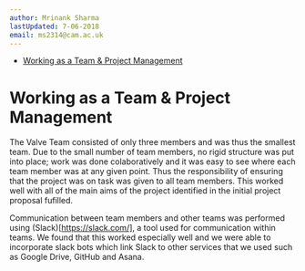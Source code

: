 ```yaml
---
author: Mrinank Sharma
lastUpdated: 7-06-2018
email: ms2314@cam.ac.uk
---
```

<!-- TOC -->

- [Working as a Team & Project Management](#working-as-a-team--project-management)

<!-- /TOC -->
# Working as a Team & Project Management
The Valve Team consisted of only three members and was thus the smallest team. Due to the small number of team members, no rigid structure was put into place; work was done colaboratively and it was easy to see where each team member was at any given point. Thus the responsibility of ensuring that the project was on task was given to all team members. This worked well with all of the main aims of the project identified in the initial project proposal fufilled. 

Communication between team members and other teams was performed using (Slack)[https://slack.com/], a tool used for communication within teams. We found that this worked especially well and we were able to incorporate slack bots which link Slack to other services that we used such as Google Drive, GitHub and Asana.

 
